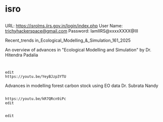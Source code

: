 # isro



##
URL: https://isrolms.iirs.gov.in/login/index.php
User Name: trichyhackerspace@gmail.com
Password: IamIIRS@xxxxXXXX@III




Recent_trends in_Ecological_Modelling_&_Simulation_161_2025




An overview of advances in "Ecological Modelling and Simulation" by Dr. Hitendra Padalia
```


edit
https://youtu.be/YeyBJzp3YTU
```



Advances in modelling forest carbon stock using EO data Dr. Subrata Nandy
```

https://youtu.be/kR7QRcn9iPc
edit

```




```

edit

```
